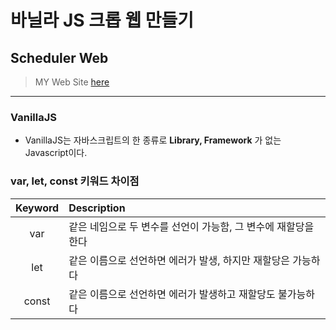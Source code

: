 # 바닐라 JS 크롭 웹 만들기

## Scheduler Web

> MY Web Site [here](https://won-jin-lee.github.io/VanillaJS-Project/)

---

### VanillaJS

- VanillaJS는 자바스크립트의 한 종류로 **Library, Framework** 가 없는 Javascript이다.

### var, let, const 키워드 차이점

| Keyword | Description                                                    |
| :-----: | :------------------------------------------------------------- |
|   var   | 같은 네임으로 두 변수를 선언이 가능함, 그 변수에 재할당을 한다 |
|   let   | 같은 이름으로 선언하면 에러가 발생, 하지만 재할당은 가능하다   |
|  const  | 같은 이름으로 선언하면 에러가 발생하고 재할당도 불가능하다     |
